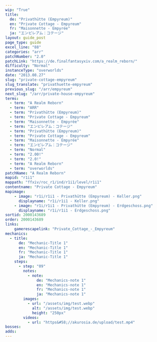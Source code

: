 ```yaml
---
wip: "True"
title:
  de: "Privathütte (Empyreum)"
  en: "Private Cottage - Empyreum"
  fr: "Maisonnette - Empyrée"
  ja: "エンピレアム：コテージ"
layout: guide_post
page_type: guide
excel_line: "88"
categories: "arr"
patchNumber: "2.0"
patchLink: "https://de.finalfantasyxiv.com/a_realm_reborn/"
difficulty: "Normal"
instanceType: "overworlds"
date: "2013.08.27"
slug: "private-cottage-empyreum"
slug_translate: "privathuette-empyreum"
previous_slug: "/arr/empyreum"
next_slug: "/arr/private-house-empyreum"
terms:
  - term: "A Realm Reborn"
  - term: "ARR"
  - term: "Privathütte (Empyreum)"
  - term: "Private Cottage - Empyreum"
  - term: "Maisonnette - Empyrée"
  - term: "エンピレアム：コテージ"
  - term: "Privathütte (Empyreum)"
  - term: "Private Cottage - Empyreum"
  - term: "Maisonnette - Empyrée"
  - term: "エンピレアム：コテージ"
  - term: "Normal"
  - term: "2.00!"
  - term: "2.0!"
  - term: "A Realm Reborn"
  - term: "overworlds"
patchName: "A Realm Reborn"
mapid: "r1i1"
mappath: "ffxiv/roc_r1/ind/r1i1/level/r1i1"
contentname: "Private Cottage - Empyreum"
mapimage:
    - image: "r1i/r1i1 - Privathütte (Empyreum) - Keller.png"
      displayname: "r1i/r1i1 - Keller.png"
    - image: "r1i/r1i1 - Privathütte (Empyreum) - Erdgeschoss.png"
      displayname: "r1i/r1i1 - Erdgeschoss.png"
sortid: 2000143689
order: 2000143689
links:
    gamerescapelink: "Private_Cottage_-_Empyreum"
mechanics:
  - title:
      de: "Mechanic-Title 1"
      en: "Mechanic-Title 1"
      fr: "Mechanic-Title 1"
      ja: "Mechanic-Title 1"
    steps:
      - step: "09"
        notes:
          - note:
              de: "Mechanics-note 1"
              en: "Mechanics-note 1"
              fr: "Mechanics-note 1"
              ja: "Mechanics-note 1"
        images:
          - url: "/assets/img/test.webp"
            alt: "/assets/img/test.webp"
            height: "250px"
        videos:
          - url: "https&#58;//akurosia.de/upload/test.mp4"
bosses:
adds:
---
```

